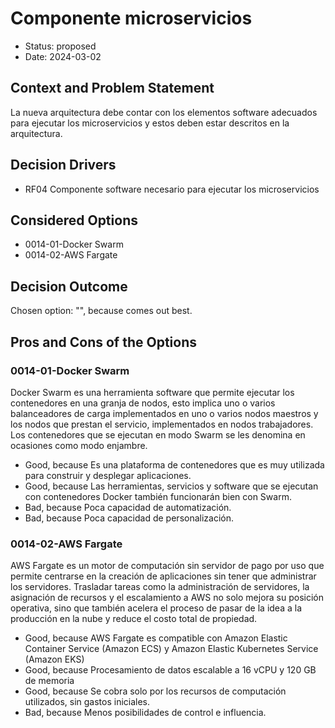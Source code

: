 # Componente microservicios

* Status: proposed
* Date: 2024-03-02

## Context and Problem Statement

La nueva arquitectura debe contar con los elementos software adecuados para ejecutar los microservicios y estos deben estar descritos en la arquitectura.

## Decision Drivers

* RF04 Componente software necesario para ejecutar los microservicios

## Considered Options

* 0014-01-Docker Swarm
* 0014-02-AWS Fargate

## Decision Outcome

Chosen option: "", because comes out best.

## Pros and Cons of the Options

### 0014-01-Docker Swarm

Docker Swarm es una herramienta software que permite ejecutar los contenedores en una granja de nodos, esto implica uno o varios balanceadores de carga implementados en uno o varios nodos maestros y los nodos que prestan el servicio, implementados en nodos trabajadores. Los contenedores que se ejecutan en modo Swarm se les denomina en ocasiones como modo enjambre.

* Good, because Es una plataforma de contenedores que es muy utilizada para construir y desplegar aplicaciones.
* Good, because Las herramientas, servicios y software que se ejecutan con contenedores Docker también funcionarán bien con Swarm.
* Bad, because Poca capacidad de automatización.
* Bad, because Poca capacidad de personalización.

### 0014-02-AWS Fargate

AWS Fargate es un motor de computación sin servidor de pago por uso que permite centrarse en la creación de aplicaciones sin tener que administrar los servidores. Trasladar tareas como la administración de servidores, la asignación de recursos y el escalamiento a AWS no solo mejora su posición operativa, sino que también acelera el proceso de pasar de la idea a la producción en la nube y reduce el costo total de propiedad.

* Good, because AWS Fargate es compatible con Amazon Elastic Container Service (Amazon ECS) y Amazon Elastic Kubernetes Service (Amazon EKS)
* Good, because Procesamiento de datos escalable a 16 vCPU y 120 GB de memoria
* Good, because Se cobra solo por los recursos de computación utilizados, sin gastos iniciales.
* Bad, because Menos posibilidades de control e influencia.
